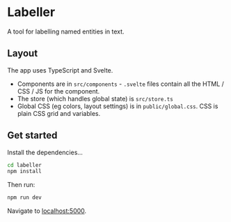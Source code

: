 # Labeller

A tool for labelling named entities in text.

## Layout

The app uses TypeScript and Svelte. 

 - Components are in `src/components` - `.svelte` files contain all the HTML / CSS / JS for the component.
 - The store (which handles global state) is `src/store.ts` 
 - Global CSS (eg colors, layout settings) is in `public/global.css`. CSS is plain CSS grid and variables. 
## Get started

Install the dependencies...

```bash
cd labeller
npm install
```

Then run:

```bash
npm run dev
```

Navigate to [localhost:5000](http://localhost:5000). 